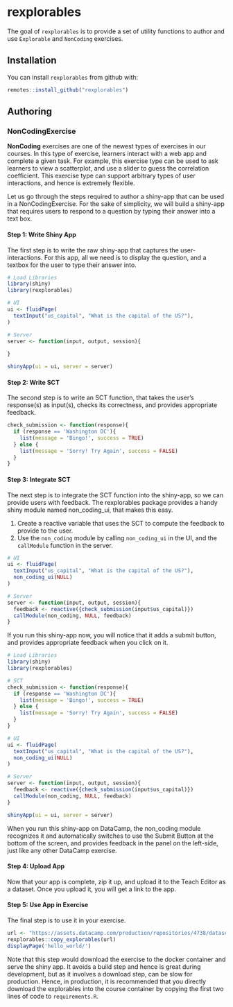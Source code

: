# rexplorables

<!-- badges: start -->
<!-- badges: end -->

The goal of `rexplorables` is to provide a set of utility functions to author and use `Explorable` and `NonCoding` exercises.

## Installation

You can install `rexplorables` from github with:

``` r
remotes::install_github("rexplorables")
```

## Authoring

### NonCodingExercise

__NonCoding__ exercises are one of the newest types of exercises in our courses. In this type of exercise, learners interact with a web app and complete a given task. For example, this exercise type can be used to ask learners to view a scatterplot, and use a slider to guess the correlation coefficient. This exercise type can support arbitrary types of user interactions, and hence is extremely flexible.

Let us go through the steps required to author a shiny-app that can be used in a NonCodingExercise. For the sake of simplicity, we will build a shiny-app that requires users to respond to a question by typing their answer into a text box.

#### Step 1: Write Shiny App

The first step is to write the raw shiny-app that captures the user-interactions. For this app, all we need is to display the question, and a textbox for the user to type their answer into.

```r
# Load Libraries
library(shiny)
library(rexplorables)

# UI
ui <- fluidPage(
  textInput("us_capital", "What is the capital of the US?"),
)

# Server
server <- function(input, output, session){
 
}

shinyApp(ui = ui, server = server)
```

#### Step 2: Write SCT

The second step is to write an SCT function, that takes the user’s response(s) as input(s),  checks its correctness, and provides appropriate feedback.

```r
check_submission <- function(response){
  if (response == 'Washington DC'){
    list(message = 'Bingo!', success = TRUE)
  } else {
    list(message = 'Sorry! Try Again', success = FALSE)
  }
}
```


#### Step 3: Integrate SCT

The next step is to integrate the SCT function into the shiny-app, so we can provide users with feedback. The rexplorables package provides a handy shiny module named non_coding_ui, that makes this easy.

1. Create a reactive variable that uses the SCT to compute the feedback to provide to the user.
2. Use the `non_coding` module by calling `non_coding_ui` in the UI, and the `callModule` function in the server.

```r
# UI
ui <- fluidPage(
  textInput("us_capital", "What is the capital of the US?"),
  non_coding_ui(NULL)
)

# Server
server <- function(input, output, session){
  feedback <- reactive({check_submission(input$us_capital)})
  callModule(non_coding, NULL, feedback)
}
```

If you run this shiny-app now, you will notice that it adds a submit button, and provides appropriate feedback when you click on it.

```r
# Load Libraries
library(shiny)
library(rexplorables)

# SCT
check_submission <- function(response){
  if (response == 'Washington DC'){
    list(message = 'Bingo!', success = TRUE)
  } else {
    list(message = 'Sorry! Try Again', success = FALSE)
  }
}

# UI
ui <- fluidPage(
  textInput("us_capital", "What is the capital of the US?"),
  non_coding_ui(NULL)
)

# Server
server <- function(input, output, session){
  feedback <- reactive({check_submission(input$us_capital)})
  callModule(non_coding, NULL, feedback)
}

shinyApp(ui = ui, server = server)
```

When you run this shiny-app on DataCamp, the non_coding module recognizes it and automatically switches to use the Submit Button at the bottom of the screen, and provides feedback in the panel on the left-side, just like any other DataCamp exercise.

#### Step 4: Upload App

Now that your app is complete, zip it up, and upload it to the Teach Editor as a dataset. Once you upload it, you will get a link to the app.

#### Step 5: Use App in Exercise

The final step is to use it in your exercise.

```r
url <- "https://assets.datacamp.com/production/repositories/4738/datasets/831b9f9bded1a54617af3d67e2d4c01324e79396/hello_world.zip"
rexplorables::copy_explorables(url)
displayPage('hello_world/')
```

Note that this step would download the exercise to the docker container and serve the shiny app. It avoids a build step and hence is great during development, but as it involves a download step, can be slow for production. Hence, in production, it is recommended that you directly download the explorables into the course container by copying the first two lines of code to `requirements.R`.
